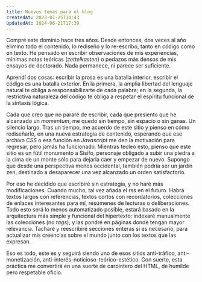 ```yaml
---
title: Nuevos temas para el blog
createdAt: 2023-07-25T14:43
updatedAt: 2024-06-21T17:39
---
```


Compré este dominio hace tres años. Desde entonces, dos veces al año elimino todo el contenido, lo rediseño y lo re-escribo, tanto en código como en texto. He pensado en escribir observaciones de mis experiencias, mínimas notas teóricas (*zettelkasten*) o pedazos más densos de mis ensayos de doctorado. Nada permanece, ni parece ser suficiente.

Aprendí dos cosas: escribir la prosa es una batalla interior, escribir el código es una batalla exterior. En la primera, la amplia libertad del lenguaje natural te obliga a responsabilizarte de cada palabra; en la segunda, la restrictiva naturaleza del código te obliga a respetar el espíritu funcional de la sintaxis lógica.

Cada que creo que no pararé de escribir, cada que presiento que he alcanzado un *momentum*, me quedo sin tiempo, sin espacio o sin ganas. Un silencio largo. Tras un tiempo, me acuerdo de este sitio y pienso en cómo rediseñarlo, en una nueva estrategia de contenido, esperando que ese archivo *CSS* o esa función en *Javascript* me den la motivación para regresar, pero jamás ha funcionado. Mientras tecleo esto, pienso que este sitio es un fútil monumento a Sísifo, personaje obligado a subir una piedra a la cima de un monte sólo para dejarla caer y empezar de nuevo. Supongo que desde una perspectiva menos occidental, también podría ser un jardín zen, destinado a desaparecer una vez alcanzado un orden satisfactorio.

Por eso he decidido que escribiré sin estrategia, y no haré más modificaciones. Cuando mucho, tal vez añada el rss en el futuro. Habrá textos largos con referencias, textos cortos con recordatorios, colecciones de enlaces interesantes para mí, resúmenes de lecturas o deliberaciones. Todo esto será lo menos automatizado posible, estará basado en la arquitectura más simple y funcional del hipertexto: indexaré manualmente las colecciones (no *tags*), y las pondré en páginas donde tengan mayor relevancia. Tacharé y reescribiré secciones enteras si es necesario, para actualizar mis creencias sobre el mundo junto con los textos que las expresan.

Eso es todo, este es y seguirá siendo uno de esos sitios anti-tráfico, anti-monetización, anti-interés-noticioso-teórico-estético. Con suerte, esta práctica me convertirá en una suerte de carpintero del HTML, de humilde pero respetable oficio. 

